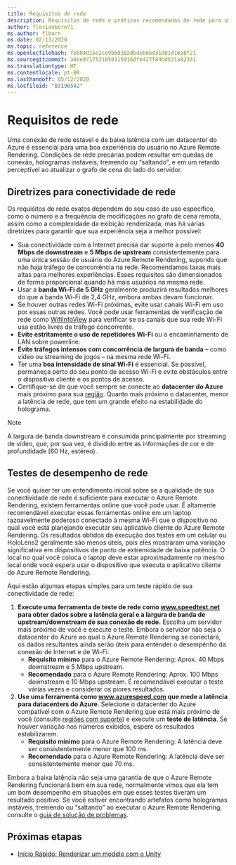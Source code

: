 ```yaml
---
title: Requisitos de rede
description: Requisitos de rede e práticas recomendadas de rede para uma experiência ideal
author: florianborn71
ms.author: flborn
ms.date: 02/13/2020
ms.topic: reference
ms.openlocfilehash: fe684d15e2ce9b8d302db4eb6bd31dd1416abf21
ms.sourcegitcommit: a8ee9717531050115916dfe427f84bd531a92341
ms.translationtype: HT
ms.contentlocale: pt-BR
ms.lasthandoff: 05/12/2020
ms.locfileid: "83196542"
---
```

# <a name="network-requirements"></a>Requisitos de rede

Uma conexão de rede estável e de baixa latência com um datacenter do Azure é essencial para uma boa experiência do usuário no Azure Remote Rendering. Condições de rede precárias podem resultar em quedas de conexão, hologramas instáveis, tremendo ou “saltando”, e em um retardo perceptível ao atualizar o grafo de cena do lado do servidor.

## <a name="guidelines-for-network-connectivity"></a>Diretrizes para conectividade de rede

Os requisitos de rede exatos dependem do seu caso de uso específico, como o número e a frequência de modificações no grafo de cena remota, assim como a complexidade da exibição renderizada, mas há várias diretrizes para garantir que sua experiência seja a melhor possível:

* Sua conectividade com a Internet precisa dar suporte a pelo menos **40 Mbps de downstream** e **5 Mbps de upstream** consistentemente para uma única sessão de usuário do Azure Remote Rendering, supondo que não haja tráfego de concorrência na rede. Recomendamos taxas mais altas para melhores experiências. Esses requisitos são dimensionados de forma proporcional quando há mais usuários na mesma rede.
* Usar a **banda Wi-Fi de 5 GHz** geralmente produzirá resultados melhores do que a banda Wi-Fi de 2,4 GHz, embora ambas devam funcionar.
* Se houver outras redes Wi-Fi próximas, evite usar canais Wi-Fi em uso por essas outras redes. Você pode usar ferramentas de verificação de rede como [WifiInfoView](https://www.nirsoft.net/utils/wifi_information_view.html) para verificar se os canais que sua rede Wi-Fi usa estão livres de tráfego concorrente.
* **Evite estritamente o uso de repetidores Wi-Fi** ou o encaminhamento de LAN sobre powerline.
* **Evite tráfegos intensos com concorrência de largura de banda** – como vídeo ou streaming de jogos – na mesma rede Wi-Fi.
* Ter uma **boa intensidade de sinal Wi-Fi** é essencial. Se possível, permaneça perto do seu ponto de acesso Wi-Fi e evite obstáculos entre o dispositivo cliente e os pontos de acesso.
* Certifique-se de que você sempre se conecte ao **datacenter do Azure** mais próximo para sua [região](regions.md). Quanto mais próximo o datacenter, menor a latência de rede, que tem um grande efeito na estabilidade do holograma.

> [!NOTE]
> A largura de banda downstream é consumida principalmente por streaming de vídeo, que, por sua vez, é dividido entre as informações de cor e de profundidade (60 Hz, estéreo).

## <a name="network-performance-tests"></a>Testes de desempenho de rede

Se você quiser ter um entendimento inicial sobre se a qualidade de sua conectividade de rede é suficiente para executar o Azure Remote Rendering, existem ferramentas online que você pode usar. É altamente recomendável executar essas ferramentas online em um laptop razoavelmente poderoso conectado à mesma Wi-Fi que o dispositivo no qual você está planejando executar seu aplicativo cliente do Azure Remote Rendering. Os resultados obtidos da execução dos testes em um celular ou HoloLens2 geralmente são menos úteis, pois eles mostraram uma variação significativa em dispositivos de ponto de extremidade de baixa potência. O local no qual você coloca o laptop deve estar aproximadamente no mesmo local onde você espera usar o dispositivo que executa o aplicativo cliente do Azure Remote Rendering.

Aqui estão algumas etapas simples para um teste rápido de sua conectividade de rede:

1. **Execute uma ferramenta de teste de rede como www.speedtest.net para obter dados sobre a latência geral e a largura de banda de upstream/downstream de sua conexão de rede.**
Escolha um servidor mais próximo de você e execute o teste. Embora o servidor não seja o datacenter do Azure ao qual o Azure Remote Rendering se conectará, os dados resultantes ainda serão úteis para entender o desempenho da conexão de Internet e de Wi-Fi.
   * **Requisito mínimo** para o Azure Remote Rendering: Aprox. 40 Mbps downstream e 5 Mbps upstream.
   * **Recomendado** para o Azure Remote Rendering: Aprox. 100 Mbps downstream e 10 Mbps upstream.
É recomendável executar o teste várias vezes e considerar os piores resultados.
1. **Use uma ferramenta como www.azurespeed.com que mede a latência para datacenters do Azure**. Selecione o datacenter do Azure compatível com o Azure Remote Rendering que está mais próximo de você (consulte [regiões com suporte](regions.md)) e execute um **teste de latência**. Se houver variação nos números exibidos, espere os resultados estabilizarem.
   * **Requisito mínimo** para o Azure Remote Rendering: A latência deve ser consistentemente menor que 100 ms.
   * **Recomendado** para o Azure Remote Rendering: A latência deve ser consistentemente menor que 70 ms.

Embora a baixa latência não seja uma garantia de que o Azure Remote Rendering funcionará bem em sua rede, normalmente vimos que ela tem um bom desempenho em situações em que esses testes tiveram um resultado positivo.
Se você estiver encontrando artefatos como hologramas instáveis, tremendo ou “saltando” ao executar o Azure Remote Rendering, consulte o [guia de solução de problemas](../resources/troubleshoot.md).

## <a name="next-steps"></a>Próximas etapas

* [Início Rápido: Renderizar um modelo com o Unity](../quickstarts/render-model.md)
